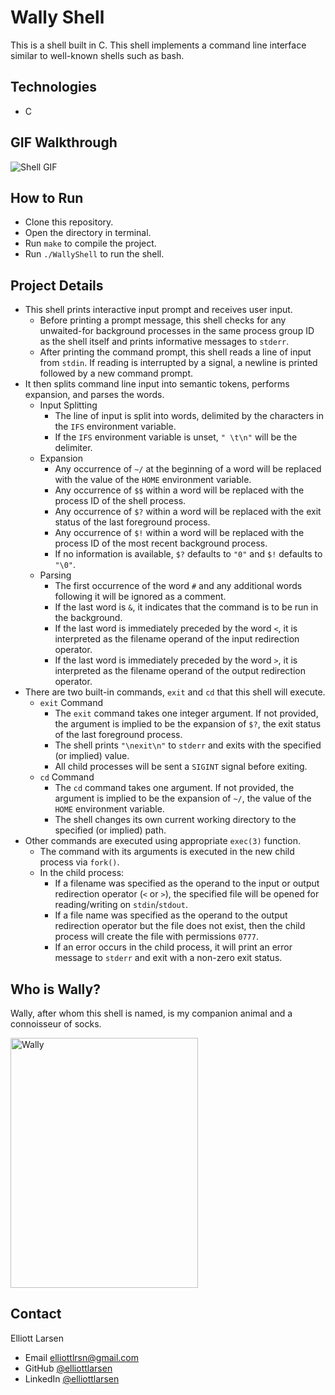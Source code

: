 # Wally Shell
This is a shell built in C.  This shell implements a command line interface similar to well-known shells such as bash.
## Technologies
* C
## GIF Walkthrough
<p>
<image src = "shellGIF.gif" title = "Shell GIF">
</p>

## How to Run
* Clone this repository.
* Open the directory in terminal.
* Run `make` to compile the project.
* Run `./WallyShell` to run the shell.

## Project Details
* This shell prints interactive input prompt and receives user input.
    * Before printing a prompt message, this shell checks for any unwaited-for background processes in the same process group ID as the shell itself and prints informative messages to `stderr`.
    * After printing the command prompt, this shell reads a line of input from `stdin`.  If reading is interrupted by a signal, a newline is printed followed by a new command prompt.
* It then splits command line input into semantic tokens, performs expansion, and parses the words.
    * Input Splitting
        * The line of input is split into words, delimited by the characters in the `IFS` environment variable.
        * If the `IFS` environment variable is unset, `" \t\n"` will be the delimiter.
    * Expansion
        * Any occurrence of `~/` at the beginning of a word will be replaced with the value of the `HOME` environment variable.
        * Any occurrence of `$$` within a word will be replaced with the process ID of the shell process.
        * Any occurrence of `$?` within a word will be replaced with the exit status of the last foreground process.
        * Any occurrence of `$!` within a word will be replaced with the process ID of the most recent background process.
        * If no information is available, `$?` defaults to `"0"` and `$!` defaults to `"\0"`.
    * Parsing
        * The first occurrence of the word `#` and any additional words following it will be ignored as a comment.
        * If the last word is `&`, it indicates that the command is to be run in the background.
        * If the last word is immediately preceded by the word `<`, it is interpreted as the filename operand of the input redirection operator.
        * If the last word is immediately preceded by the word `>`, it is interpreted as the filename operand of the output redirection operator.
* There are two built-in commands, `exit` and `cd` that this shell will execute.
    * `exit` Command
        * The `exit` command takes one integer argument.  If not provided, the argument is implied to be the expansion of `$?`, the exit status of the last foreground process.
        * The shell prints `"\nexit\n"` to `stderr` and exits with the specified (or implied) value.
        * All child processes will be sent a `SIGINT` signal before exiting.
    * `cd` Command
        * The `cd` command takes one argument.  If not provided, the argument is implied to be the expansion of `~/`, the value of the `HOME` environment variable.
        * The shell changes its own current working directory to the specified (or implied) path.
* Other commands are executed using appropriate `exec(3)` function.
    * The command with its arguments is executed in the new child process via `fork()`.
    * In the child process:
        * If a filename was specified as the operand to the input or output redirection operator (`<` or `>`), the specified file will be opened for reading/writing on `stdin`/`stdout`. 
        * If a file name was specified as the operand to the output redirection operator but the file does not exist, then the child process will create the file with permissions `0777`.
        * If an error occurs in the child process, it will print an error message to `stderr` and exit with a non-zero exit status.
## Who is Wally?
Wally, after whom this shell is named, is my companion animal and a connoisseur of socks.
<p>
<image src = "Wally.JPEG" title="Wally" width = 300 height = 400>
</p>

## Contact
Elliott Larsen
* Email elliottlrsn@gmail.com
* GitHub [@elliottlarsen](https://github.com/elliottlarsen)
* LinkedIn [@elliottlarsen](https://www.linkedin.com/in/elliottlarsen)